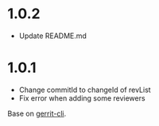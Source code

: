 # 1.0.2

- Update README.md

# 1.0.1

- Change commitId to changeId of revList
- Fix error when adding some reviewers

Base on [gerrit-cli](https://github.com/shanesmith/gerrit-cli/blob/v1.0.0/CHANGELOG.md).